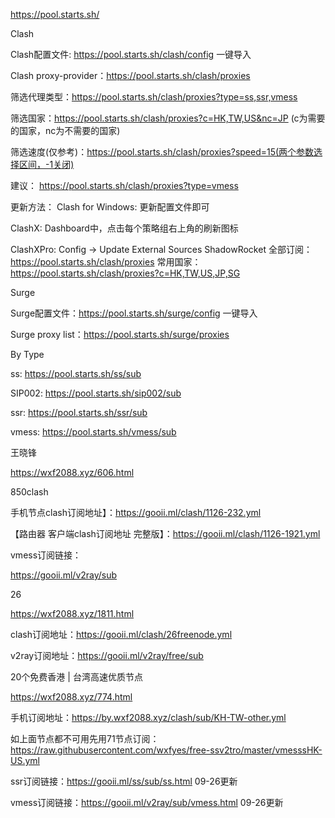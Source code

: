 https://pool.starts.sh/

Clash

Clash配置文件: https://pool.starts.sh/clash/config 一键导入

Clash proxy-provider：https://pool.starts.sh/clash/proxies

筛选代理类型：https://pool.starts.sh/clash/proxies?type=ss,ssr,vmess

筛选国家：https://pool.starts.sh/clash/proxies?c=HK,TW,US&nc=JP (c为需要的国家，nc为不需要的国家)

筛选速度(仅参考)：https://pool.starts.sh/clash/proxies?speed=15(两个参数选择区间，-1关闭)

建议： https://pool.starts.sh/clash/proxies?type=vmess

更新方法：
Clash for Windows: 更新配置文件即可

ClashX: Dashboard中，点击每个策略组右上角的刷新图标

ClashXPro: Config → Update External Sources
ShadowRocket
全部订阅：https://pool.starts.sh/clash/proxies
常用国家：https://pool.starts.sh/clash/proxies?c=HK,TW,US,JP,SG

Surge

Surge配置文件：https://pool.starts.sh/surge/config 一键导入

Surge proxy list：https://pool.starts.sh/surge/proxies

By Type

ss: https://pool.starts.sh/ss/sub

SIP002: https://pool.starts.sh/sip002/sub

ssr: https://pool.starts.sh/ssr/sub

vmess: https://pool.starts.sh/vmess/sub


王晓锋

https://wxf2088.xyz/606.html

850clash

手机节点clash订阅地址】：https://gooii.ml/clash/1126-232.yml

【路由器 客户端clash订阅地址 完整版】：https://gooii.ml/clash/1126-1921.yml


vmess订阅链接：

https://gooii.ml/v2ray/sub

26

https://wxf2088.xyz/1811.html

clash订阅地址：https://gooii.ml/clash/26freenode.yml

v2ray订阅地址：https://gooii.ml/v2ray/free/sub

20个免费香港 | 台湾高速优质节点

https://wxf2088.xyz/774.html

手机订阅地址：https://by.wxf2088.xyz/clash/sub/KH-TW-other.yml

如上面节点都不可用先用71节点订阅：https://raw.githubusercontent.com/wxfyes/free-ssv2tro/master/vmesssHK-US.yml

ssr订阅链接：https://gooii.ml/ss/sub/ss.html   09-26更新

vmess订阅链接：https://gooii.ml/v2ray/sub/vmess.html  09-26更新


